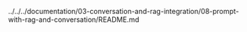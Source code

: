 ../../../documentation/03-conversation-and-rag-integration/08-prompt-with-rag-and-conversation/README.md